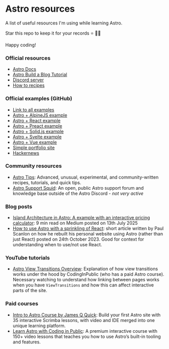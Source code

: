 # Astro resources
A list of useful resources I'm using while learning Astro. 

Star this repo to keep it for your records ⭐️ 🫶🏻

Happy coding!

### Official resources
- [Astro Docs](https://docs.astro.build/en)
- [Astro Build a Blog Tutorial](https://docs.astro.build/en/tutorial/0-introduction/)
- [Discord server](https://astro.build/chat)
- [How to recipes](https://docs.astro.build/en/recipes/)

### Official examples (GitHub)
- [Link to all examples](https://github.com/withastro/astro/tree/main/examples)
- [Astro + AlpineJS example](https://github.com/withastro/astro/tree/main/examples/framework-alpine)
- [Astro + React example](https://github.com/withastro/astro/tree/main/examples/framework-react)
- [Astro + Preact example](https://github.com/withastro/astro/tree/main/examples/framework-preact)
- [Astro + Solid.js example](https://github.com/withastro/astro/tree/main/examples/framework-solid)
- [Astro + Svelte example](https://github.com/withastro/astro/tree/main/examples/framework-svelte)
- [Astro + Vue example](https://github.com/withastro/astro/tree/main/examples/framework-vue)
- [Simple portfolio site](https://github.com/withastro/astro/tree/main/examples/portfolio)
- [Hackernews](https://github.com/withastro/astro/tree/main/examples/hackernews)

### Community resources
- [Astro Tips](https://astro-tips.dev/): Advanced, unusual, experimental, and community-written recipes, tutorials, and quick tips.
- [Astro Support Squid](https://get.supportsquid.ink/): An open, public Astro support forum and knowledge base outside of the Astro Discord - _not very active_

### Blog posts
- [Island Architecture in Astro: A example with an interactive pricing calculator](https://medium.com/@ignatovich.dm/island-architecture-in-astro-a-example-with-an-interactive-pricing-calculator-785a218d1902): 9 min read on Medium posted on 13th July 2025
- [How to use Astro with a sprinkling of React](https://thenewstack.io/how-to-use-astro-with-a-sprinkling-of-react/): short article written by Paul Scanlon on how he rebuilt his personal website using Astro (rather than just React) posted on 24th October 2023. Good for context for understanding when to use/not use React.

### YouTube tutorials
- [Astro View Transitions Overview](https://www.youtube.com/watch?v=9MChTVlXbf8&ab_channel=CodinginPublic): Explanation of how view transitions works under the hood by CodingInPublic (who has a paid Astro course). Necessary watching to understand how linking between pages works when you have `ViewTransitions` and how this can affect interactive parts of the site.

### Paid courses
- [Intro to Astro Course by James Q Quick](https://scrimba.com/intro-to-astro-c00ar0fi5u?via=astro): Build your first Astro site with 35 interactive Scrimba lessons, with video and IDE merged into one unique learning platform.
- [Learn Astro with Coding in Public](https://learnastro.dev/): A premium interactive course with 150+ video lessons that teaches you how to use Astro’s built-in tooling and features.
